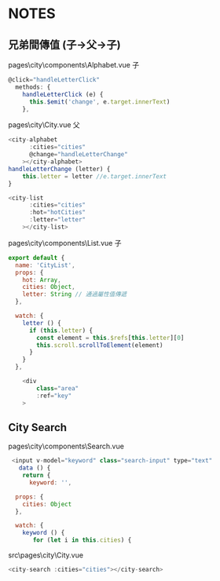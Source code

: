 # NOTES

## 兄弟間傳值 (子→父→子)

pages\city\components\Alphabet.vue 子

```js
@click="handleLetterClick"
  methods: {
    handleLetterClick (e) {
      this.$emit('change', e.target.innerText)
    },
```

pages\city\City.vue 父

```js
<city-alphabet
      :cities="cities"
      @change="handleLetterChange"
    ></city-alphabet>
handleLetterChange (letter) {
    this.letter = letter //e.target.innerText
}

<city-list
      :cities="cities"
      :hot="hotCities"
      :letter="letter"
    ></city-list>
```

pages\city\components\List.vue 子

```js
export default {
  name: 'CityList',
  props: {
    hot: Array,
    cities: Object,
    letter: String // 通過屬性值傳遞
  },

  watch: {
    letter () {
      if (this.letter) {
        const element = this.$refs[this.letter][0]
        this.scroll.scrollToElement(element)
      }
    }
  },

    <div
        class="area"
        :ref="key"
    >
```

## City Search

pages\city\components\Search.vue

```js
 <input v-model="keyword" class="search-input" type="text"
   data () {
    return {
      keyword: '',

  props: {
    cities: Object
  },

  watch: {
    keyword () {
       for (let i in this.cities) {
```

src\pages\city\City.vue

```js
<city-search :cities="cities"></city-search>
```
